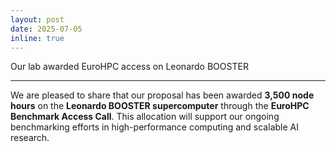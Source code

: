 ```yaml
---
layout: post
date: 2025-07-05
inline: true
---
```


Our lab awarded EuroHPC access on Leonardo BOOSTER

***
We are pleased to share that our proposal has been awarded **3,500 node hours** on the **Leonardo BOOSTER supercomputer** through the **EuroHPC Benchmark Access Call**. This allocation will support our ongoing benchmarking efforts in high-performance computing and scalable AI research.
